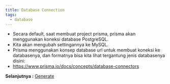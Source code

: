 ```yaml
---
title: Database Connection
tags:
  - database
---
```


- Secara default, saat membuat project prisma, prisma akan menggunakan koneksi database PostgreSQL.
- Kita akan mengubah settingannya ke MySQL.
- Prisma menggunakan konsep database url untuk membuat koneksi ke databasenya, dan formatnya bisa kita lihat tergantung jenis databasenya disini:
- https://www.prisma.io/docs/concepts/database-connectors

**Selanjutnya :** [Generate](generate.md)
